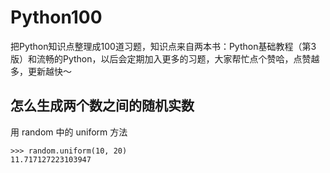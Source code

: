 # Python100
把Python知识点整理成100道习题，知识点来自两本书：Python基础教程（第3版）和流畅的Python，以后会定期加入更多的习题，大家帮忙点个赞哈，点赞越多，更新越快～

## 怎么生成两个数之间的随机实数

用 random 中的 uniform 方法


```
>>> random.uniform(10, 20)
11.717127223103947
```